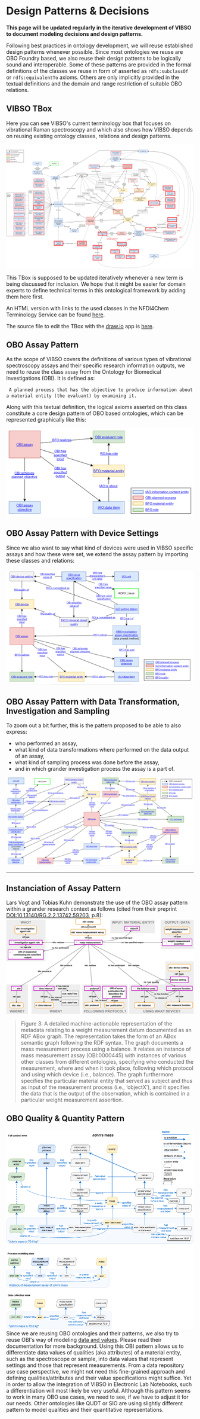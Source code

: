 # Design Patterns & Decisions
 
**This page will be updated regularly in the iterative development of VIBSO to document modeling decisions and design patterns.**

Following best practices in ontology development, we will reuse established design patterns whenever possible. Since most ontologies we reuse are OBO Foundry based, we also reuse their design patterns to be logically sound and interoperable. Some of these patterns are provided in the formal definitions of the classes we reuse in form of asserted as `rdfs:subclassOf` or `rdfs:equivalentTo` axioms. Others are only implicitly provided in the textual definitions and the domain and range restriction of suitable OBO relations.

## VIBSO TBox

Here you can see VIBSO's current terminology box that focuses on vibrational Raman spectroscopy and which also shows how VIBSO depends on reusing existing ontology classes, relations and design patterns.

![Raman spectroscopy terminology box](images/VIBSO_Raman_Tbox.png)

This TBox is supposed to be updated iteratively whenever a new term is being discussed for inclusion. We hope that it might be easier for domain experts to define technical terms in this ontological framework by adding them here first.

An HTML version with links to the used classes in the NFDI4Chem Terminology Service can be found [here](images/VIBSO_TBox_graph_views.html).

The source file to edit the TBox with the [draw.io](https://draw.io) app is [here](images/VIBSO_T-Box_graph_views.drawio).

## OBO Assay Pattern
As the scope of VIBSO covers the definitions of various types of vibrational spectroscopy assays and their specific research information outputs, we need to reuse the class `assay` from the Ontology for Biomedical Investigations (OBI). It is defined as:

     A planned process that has the objective to produce information about a material entity (the evaluant) by examining it.

Along with this textual definition, the logical axioms asserted on this class constitute a core design pattern of OBO based ontologies, which can be represented graphically like this:

![OBI_asserted_assay_pattern](images/OBI_asserted_assay_pattern.png)

## OBO Assay Pattern with Device Settings
Since we also want to say what kind of devices were used in VIBSO specific assays and how these were set, we extend the assay pattern by importing these classes and relations:

![OBI_asserted_assay_pattern](images/OBO_setting_pattern.png)

## OBO  Assay Pattern with Data Transformation, Investigation and Sampling
To zoom out a bit further, this is the pattern proposed to be able to also express:
* who performed an assay,
* what kind of data transformations where performed on the data output of an assay,
* what kind of sampling process was done before the assay,
* and in which grander investigation process the assay is a part of.

![OBI_asserted_assay_pattern](images/OBO_Investigation_Assay_Pattern.png)

-----

## Instanciation of Assay Pattern
Lars Vogt and Tobias Kuhn demonstrate the use of the OBO assay pattern within a grander research context as follows (cited from their preprint [DOI:10.13140/RG.2.2.13742.59203](http://doi.org/10.13140/RG.2.2.13742.59203), p.8):
![measurement process pattern example](images/Fig4_10.13140_RG.2.2.13742.59203.png)

 > Figure 3: A detailed machine-actionable representation of the metadata relating to a weight measurement datum documented as an RDF ABox graph. The representation takes the form of an ABox semantic graph following the RDF syntax. The graph documents a mass measurement process using a balance. It relates an instance of mass measurement assay (OBI:0000445) with instances of various other classes from different ontologies, specifying who conducted the measurement, where and when it took place, following which protocol and using which device (i.e., balance). The graph furthermore specifies the particular material entity that served as subject and thus as input of the measurement process (i.e., ‘objectX’), and it specifies the data that is the output of the observation, which is contained in a particular weight measurement assertion.

## OBO Quality & Quantity Pattern
![measurement process pattern example](images/data_john_mass.png)
 Since we are reusing OBO ontologies and their patterns, we also try to reuse OBI's way of modeling [data and values](https://github.com/obi-ontology/obi/wiki/Data-and-Values). Please read their documentation for more background.
 Using this OBI pattern allows us to differentiate data values of qualities (aka attributes) of a material entity, such as the spectroscope or sample, into data values that represent settings and those that represent measurements. From a data repository use case perspective, we might not need this fine-grained approach and defining qualities/attributes and their value specifications might suffice. Yet in order to allow the integration of VIBSO in Electronic Lab Notebooks, such a differentiation will most likely be very useful.
Although this pattern seems to work in many OBO use cases, we need to see, if we have to adjust it for our needs. Other ontologies like QUDT or SIO are using slightly different pattern to model qualities and their quantitative representations.